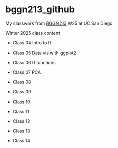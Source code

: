 # bggn213_github
My classwork from [BGGN213](https://bioboot.github.io/bggn213_W25/) W25 at UC San Diego

Winter 2025 class content

- Class 04 Intro to R

- Class 05 Data vis with ggplot2

- Class 06 R functions

- Class 07 PCA

- Class 08

- Class 09

- Class 10

- Class 11

- Class 12

- Class 13

- Class 14
